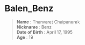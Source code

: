 # Balen_Benz  
>**Name** \: Thanvarat  Chaipanurak  
>**Nickname** \: Benz  
>**Date of Birth** \: April 17, 1995  
>**Age** \: 19
